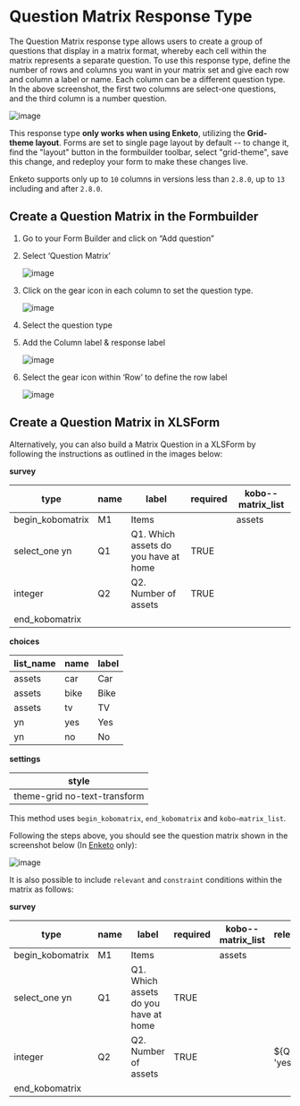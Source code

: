 # Question Matrix Response Type

The Question Matrix response type allows users to create a group of questions that display in a matrix format, whereby each cell within the matrix represents a separate question. To use this response type, define the number of rows and columns you want in your matrix set and give each row and column a label or name. Each column can be a different question type. In the above screenshot, the first two columns are select-one questions, and the third column is a number question.

![image](/images/matrix_response/matrix_example.png)

<p class="note">This response type <strong>only works when using Enketo</strong>, utilizing the <strong>Grid-theme layout</strong>. Forms are set to single page layout by default -- to change it, find the "layout" button in the formbuilder toolbar, select "grid-theme", save this change, and redeploy your form to make these changes live.</p>

<p class='note'>Enketo supports only up to <code>10</code> columns in versions less than <code>2.8.0</code>, up to <code>13</code> including and after <code>2.8.0</code>.</p>

## Create a Question Matrix in the Formbuilder

1. Go to your Form Builder and click on “Add question”
2. Select ‘Question Matrix’

    ![image](/images/matrix_response/question_matrix.png)

3. Click on the gear icon in each column to set the question type.

    ![image](/images/matrix_response/question_type.png)

4. Select the question type

5. Add the Column label & response label

    ![image](/images/matrix_response/label_response.png)

6. Select the gear icon within ‘Row’ to define the row label

    ![image](/images/matrix_response/row.png)

## Create a Question Matrix in XLSForm

Alternatively, you can also build a Matrix Question in a XLSForm by following the instructions as outlined in the images below:

__survey__

| type             | name | label                                | required | kobo--matrix_list |
| ---              | ---  | ---                                  | ---      | ---               |
| begin_kobomatrix | M1   | Items                                |          | assets            |
| select_one yn    | Q1   | Q1. Which assets do you have at home | TRUE     |                   |
| integer          | Q2   | Q2. Number of assets                 | TRUE     |                   |
| end_kobomatrix   |      |                                      |          |                   |

__choices__

| list_name | name | label |
| ---       | ---  | ---   |
| assets    | car  | Car   |
| assets    | bike | Bike  |
| assets    | tv   | TV    |
| yn        | yes  | Yes   |
| yn        | no   | No    |

__settings__

| style                        |
| ---                          |
| theme-grid no-text-transform |

<p class="note">This method uses <code>begin_kobomatrix</code>, <code>end_kobomatrix</code> and <code>kobo—matrix_list</code>.</p>

Following the steps above, you should see the question matrix shown in the screenshot below (In [Enketo](data_through_webforms.md) only):

![image](/images/matrix_response/preview.png)

It is also possible to include `relevant` and `constraint` conditions within the matrix as follows:

__survey__

| type             | name | label                                | required | kobo--matrix_list | relevant      | constraint |
| ---              | ---  | ---                                  | ---      | ---               | ---           | ---        |
| begin_kobomatrix | M1   | Items                                |          | assets            |               |            |
| select_one yn    | Q1   | Q1. Which assets do you have at home | TRUE     |                   |               |            |
| integer          | Q2   | Q2. Number of assets                 | TRUE     |                   | ${Q1} = 'yes' | . > 2      |
| end_kobomatrix   |      |                                      |          |                   |               |            |

